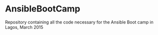 # AnsibleBootCamp
Repository containing all the code necessary for the Ansible Boot camp in Lagos, March 2015
